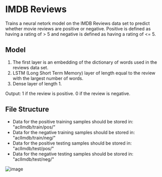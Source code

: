 # IMDB Reviews

Trains a neural netork model on the IMDB Reviews data set to predict whether movie reviews are positive or negative. Positive is defined as having a rating of > 5 and 
negative is defined as having a rating of <= 5.

## Model

1. The first layer is an embedding of the dictionary of words used in the reviews data set.
2. LSTM (Long Short Term Memory) layer of length equal to the review with the largest number of words.
3. Dense layer of length 1.

Output: 1 if the review is positive. 0 if the review is negative.

## File Structure

- Data for the positive training samples should be stored in: "aclImdb/train/pos/"
- Data for the negative training samples should be stored in: "aclImdb/train/neg/"
- Data for the positive testing samples should be stored in: "aclImdb/test/pos/"
- Data for the negative testing samples should be stored in: "aclImdb/test/neg/"

![image](https://user-images.githubusercontent.com/32044950/119889968-3c291880-bf05-11eb-902c-c470a23b175b.png)

